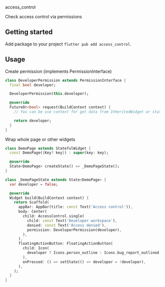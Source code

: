 access_control

Check access control via permissions

## Getting started

Add package to your project ```flutter pub add access_control```.

## Usage

Create permission (implements PermissionInterface)

```dart
class DeveloperPermission extends PermissionInterface {
  final bool developer;

  DeveloperPermission(this.developer);

  @override
  FutureOr<bool> request(BuildContext context) {
    // You can be use context for get data from InheritedWidget or state

    return developer;
  }
}
```

Wrap whole page or other widgets

```dart
class DemoPage extends StatefulWidget {
  const DemoPage({Key? key}) : super(key: key);

  @override
  State<DemoPage> createState() => _DemoPageState();
}

class _DemoPageState extends State<DemoPage> {
  var developer = false;

  @override
  Widget build(BuildContext context) {
    return Scaffold(
      appBar: AppBar(title: const Text('Access control')),
      body: Center(
        child: AccessControl.single(
          child: const Text('Developer workspace'),
          denied: const Text('Access denied'),
          permission: DeveloperPermission(developer),
        ),
      ),
      floatingActionButton: FloatingActionButton(
        child: Icon(
          developer ? Icons.person_outline : Icons.bug_report_outlined,
        ),
        onPressed: () => setState(() => developer = !developer),
      ),
    );
  }
}
```
